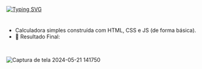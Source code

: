 [![Typing SVG](https://readme-typing-svg.herokuapp.com/?color=46BABE&size=35&center=true&vCenter=true&width=1000&lines=Calculadora+Simples+(JS))](https://git.io/typing-svg)

# 

- Calculadora simples construída com HTML, CSS e JS (de forma básica).
- 🧮 Resultado Final:
<br>

![Captura de tela 2024-05-21 141750](https://github.com/Kakventura/21-11-2023-Calculadora-PW/assets/125403596/5b15a6a5-930b-4a52-868c-4a10bd4a6592)




